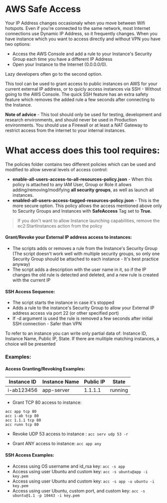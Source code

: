 # AWS Safe Access
Your IP Address changes occasionaly when you move between Wifi hotspots.
Even if you're connected to the same network, most Internet connections use Dynamic IP Address, so it frequently changes.
When you have instance which you want to access directly and without VPN you have two options:
- Access the AWS Console and add a rule to your Instance's Security Group each time you have a different IP Address
- Open your Instance to the Internet (0.0.0.0/0).

Lazy developers often go to the second option.

This tool can be used to grant access to public instances on AWS for your current external IP address, or to quicly access instances via SSH - Without going to the AWS Console.
The quick SSH feature has an extra safety feature which removes the added rule a few seconds after connecting to the Instance.

**Note of advice** - This tool should only be used for testing, development and research environments, and should never be used in Production environments. You should use a Firewall or at least a NAT Gateway to restrict access from the internet to your internal instances.


# What access does this tool requires:
The policies folder contains two different policies which can be used and modified to allow several levels of access control:
- **enable-all-users-access-to-all-resources-policy.json** - When this policy is attached to any IAM User, Group or Role it allows adding/removing/modifying **all security groups**, as well as launch all instances.
- **enabled-all-users-access-tagged-resources-policy.json** - This is the more secure option. This policy allows the access mentioned above only to Security Groups and Instances with **SafeAccess** Tag set to **True.**

> If you don't want to allow Instance launching capabilities, remove the ec2:StartInstances action from the policy
#### Grant/Revoke your External IP address access to instances:
- The scripts adds or removes a rule from the Instance's Security Group (The script doesn't work well with multiple security groups, so only one Security Group should be attached to each instance - It's best practice anyway)
- The script adds a description with the user name in it, so if the IP changes the old rule is detected and deleted, and a new rule is created with the current IP


#### SSH Access Sequence:
- The script starts the instance in case it's stopped
- Adds a rule to the instance's Security Group to allow your External IP address access via port 22 (or other specified port)
- If -d argument is used the rule is removed a few seconds after initial SSH connection - Safer than VPN


To refer to an instance you can write only partial data of: Instance ID, Instance Name, Public IP, State.
If there are mulitiple matching instances, a choice will be presented

### Examples:
#### Access Granting/Revoking Examples:

|  Instance ID |  Instance Name | Public IP    |  State       |
| ------------ | ------------   | ------------ | ------------ |
|  i-ab123456  |  app-server    | 1.1.1.1      |  running     |


- Grant TCP 80 access to instance:
```
acc app tcp 80
acc i-ab tcp 80
acc 1.1.1 tcp 80
acc runn tcp 80
```
- Revoke UDP 53 access to instance : `acc serv udp 53 -r`

- Grant ANY access to instance: `acc app any`

#### SSH Access Examples:
- Access using OS username and id_rsa key: `acc -s app`
- Access using user Ubuntu and custom key: `acc -s ubuntu@app -i key.pem`
- Access using user Ubuntu and custom key: `acc -s app -u ubuntu -i key.pem`
- Access using user Ubuntu, custom port, and custom key: `acc -s ubuntu@1.1 -p 10443 -i key.pem`

